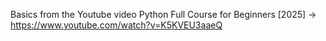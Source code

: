 Basics from the Youtube video Python Full Course for Beginners [2025] -> https://www.youtube.com/watch?v=K5KVEU3aaeQ
